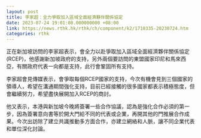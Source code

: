 ```yaml
---
layout: post
title: 李家超：全力爭取加入區域全面經濟夥伴關係協定
date: 2023-07-24 19:01:08.000000000 +08:00
link: https://news.rthk.hk/rthk/ch/component/k2/1710335-20230724.htm
categories: rthk
---
```


正在新加坡訪問的李家超表示，會全力以赴爭取加入區域全面經濟夥伴關係協定(RCEP)，他感謝新加坡政府的支持，另外兩個要訪問的東盟國家印尼和馬來西亞，有關政府代表一向都是支持，此行會鞏固所有支持。

李家超會見傳媒表示，會爭取每個RCEP國家的支持，今次有機會見到三個國家的領導人，希望在溝通期間強化支持，目前已經接觸的很多國家都表示積極態度，但會繼續努力，希望盡快展開加入RCEP的商討。

他又表示，本港與新加坡今晚將簽署一些合作協議，認為是強化合作必須的第一步，因為簽署意向書等於開大門給不同的代表或企業，再開其他的門推展合作成果。今次出訪除了建立共識推動多方面合作，亦建立網絡和人脈，讓不同企業代表和單位深化討論。
